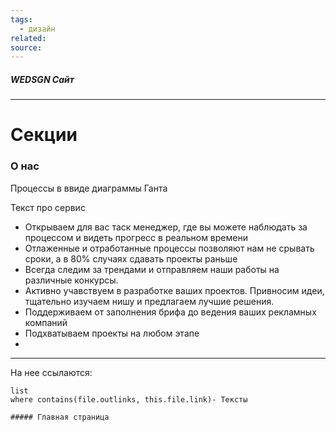 ```yaml
---
tags:
  - дизайн
related: 
source:
---
```

##### WEDSGN Сайт
---



# Секции
### О нас
Процессы в ввиде диаграммы Ганта

Текст про сервис
- Открываем для вас таск менеджер, где вы можете наблюдать за процессом и видеть прогресс в реальном времени
- Отлаженные и отработанные процессы позволяют нам не срывать сроки, а в 80% случаях сдавать проекты раньше
- Всегда следим за трендами и отправляем наши работы на различные конкурсы.
- Активно учавствуем в разработке ваших проектов. Привносим идеи, тщательно изучаем нишу и предлагаем лучшие решения.
- Поддерживаем от заполнения брифа до ведения ваших рекламных компаний
- Подхватываем проекты на любом этапе
- 

---
На нее ссылаются:
```dataview
list
where contains(file.outlinks, this.file.link)- Тексты

##### Главная страница
